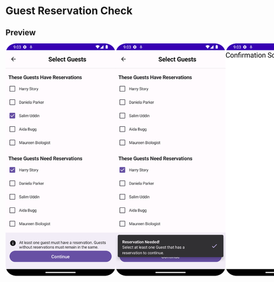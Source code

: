 # Guest Reservation Check

## Preview
<div style="display:flex;">
<img src="screenshots/select_guest_checkbox.png" alt="Select Guest Checkbox" width="300" />
<img src="screenshots/reservationNeeded.png" alt="Reservation Needed Message" width="300" />
<img src="screenshots/ConfirmationScreen.png" alt="Confirmation Screen" width="300" />
<img src="screenshots/ConflictScreen.png" alt="Conflict Screen" width="300" />
&nbsp;
</div>
